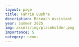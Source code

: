 ```yaml
---
layout: page
title: Fahrin Bushra
description: Reseach Assistant
year: Summer 2025
img: assets/img/placeholder.png
importance: 5
category: nexus
---
```

